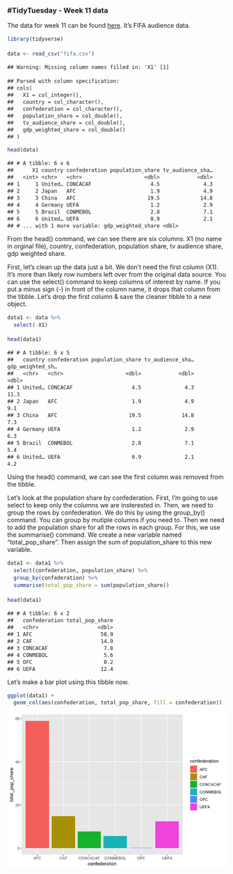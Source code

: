 
### \#TidyTuesday - Week 11 data

The data for week 11 can be found
[here](https://github.com/rfordatascience/tidytuesday/blob/master/data/2018-06-12/week11_fifa_audience.csv).
It’s FIFA audience data.

``` r
library(tidyverse)

data <- read_csv("fifa.csv")
```

    ## Warning: Missing column names filled in: 'X1' [1]

    ## Parsed with column specification:
    ## cols(
    ##   X1 = col_integer(),
    ##   country = col_character(),
    ##   confederation = col_character(),
    ##   population_share = col_double(),
    ##   tv_audience_share = col_double(),
    ##   gdp_weighted_share = col_double()
    ## )

``` r
head(data)
```

    ## # A tibble: 6 x 6
    ##      X1 country confederation population_share tv_audience_sha…
    ##   <int> <chr>   <chr>                    <dbl>            <dbl>
    ## 1     1 United… CONCACAF                   4.5              4.3
    ## 2     2 Japan   AFC                        1.9              4.9
    ## 3     3 China   AFC                       19.5             14.8
    ## 4     4 Germany UEFA                       1.2              2.9
    ## 5     5 Brazil  CONMEBOL                   2.8              7.1
    ## 6     6 United… UEFA                       0.9              2.1
    ## # ... with 1 more variable: gdp_weighted_share <dbl>

From the head() command, we can see there are six columns: X1 (no name
in orginal file), country, confederation, population share, tv audience
share, gdp weighted share.

First, let’s clean up the data just a bit. We don’t need the first
column (X1). It’s more than likely row numbers left over from the
original data source. You can use the select() command to keep columns
of interest by name. If you put a minus sign (-) in front of the column
name, it drops that column from the tibble. Let’s drop the first column
& save the cleaner tibble to a new object.

``` r
data1 <- data %>%
  select(-X1)

head(data1)
```

    ## # A tibble: 6 x 5
    ##   country confederation population_share tv_audience_sha… gdp_weighted_sh…
    ##   <chr>   <chr>                    <dbl>            <dbl>            <dbl>
    ## 1 United… CONCACAF                   4.5              4.3             11.3
    ## 2 Japan   AFC                        1.9              4.9              9.1
    ## 3 China   AFC                       19.5             14.8              7.3
    ## 4 Germany UEFA                       1.2              2.9              6.3
    ## 5 Brazil  CONMEBOL                   2.8              7.1              5.4
    ## 6 United… UEFA                       0.9              2.1              4.2

Using the head() command, we can see the first column was removed from
the tibble.

Let’s look at the population share by confederation. First, I’m going to
use select to keep only the columns we are insterested in. Then, we need
to group the rows by confederation. We do this by using the group\_by()
command. You can group by mutiple columns if you need to. Then we need
to add the population share for all the rows in each group. For this, we
use the summarise() command. We create a new variable named
“total\_pop\_share”. Then assign the sum of population\_share to this
new variable.

``` r
data1 <- data1 %>%
  select(confederation, population_share) %>%
  group_by(confederation) %>%
  summarise(total_pop_share = sum(population_share))

head(data1)
```

    ## # A tibble: 6 x 2
    ##   confederation total_pop_share
    ##   <chr>                   <dbl>
    ## 1 AFC                      58.9
    ## 2 CAF                      14.9
    ## 3 CONCACAF                  7.8
    ## 4 CONMEBOL                  5.6
    ## 5 OFC                       0.2
    ## 6 UEFA                     12.4

Let’s make a bar plot using this tibble now.

``` r
ggplot(data1) +
  geom_col(aes(confederation, total_pop_share, fill = confederation))
```

![](1_files/figure-gfm/unnamed-chunk-4-1.png)<!-- -->
